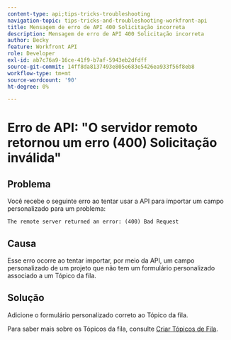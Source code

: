 ```yaml
---
content-type: api;tips-tricks-troubleshooting
navigation-topic: tips-tricks-and-troubleshooting-workfront-api
title: Mensagem de erro de API 400 Solicitação incorreta
description: Mensagem de erro de API 400 Solicitação incorreta
author: Becky
feature: Workfront API
role: Developer
exl-id: ab7c76a9-16ce-41f9-b7af-5943eb2dfdff
source-git-commit: 14ff8da8137493e805e683e5426ea933f56f8eb8
workflow-type: tm+mt
source-wordcount: '90'
ht-degree: 0%

---
```



# Erro de API: &quot;O servidor remoto retornou um erro (400) Solicitação inválida&quot;

## Problema

Você recebe o seguinte erro ao tentar usar a API para importar um campo personalizado para um problema:

`The remote server returned an error: (400) Bad Request`

## Causa

Esse erro ocorre ao tentar importar, por meio da API, um campo personalizado de um projeto que não tem um formulário personalizado associado a um Tópico da fila.

## Solução

Adicione o formulário personalizado correto ao Tópico da fila.

Para saber mais sobre os Tópicos da fila, consulte [Criar Tópicos de Fila](../../manage-work/requests/create-and-manage-request-queues/create-queue-topics.md).
